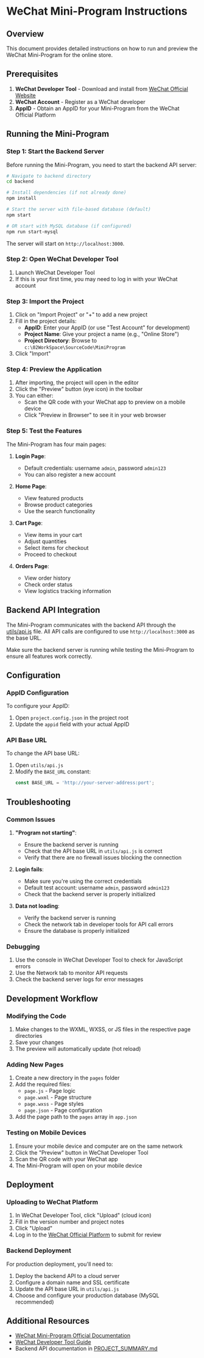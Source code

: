 # WeChat Mini-Program Instructions

## Overview

This document provides detailed instructions on how to run and preview the WeChat Mini-Program for the online store.

## Prerequisites

1. **WeChat Developer Tool** - Download and install from [WeChat Official Website](https://developers.weixin.qq.com/miniprogram/dev/devtools/download.html)
2. **WeChat Account** - Register as a WeChat developer
3. **AppID** - Obtain an AppID for your Mini-Program from the WeChat Official Platform

## Running the Mini-Program

### Step 1: Start the Backend Server

Before running the Mini-Program, you need to start the backend API server:

```bash
# Navigate to backend directory
cd backend

# Install dependencies (if not already done)
npm install

# Start the server with file-based database (default)
npm start

# OR start with MySQL database (if configured)
npm run start-mysql
```

The server will start on `http://localhost:3000`.

### Step 2: Open WeChat Developer Tool

1. Launch WeChat Developer Tool
2. If this is your first time, you may need to log in with your WeChat account

### Step 3: Import the Project

1. Click on "Import Project" or "+" to add a new project
2. Fill in the project details:
   - **AppID**: Enter your AppID (or use "Test Account" for development)
   - **Project Name**: Give your project a name (e.g., "Online Store")
   - **Project Directory**: Browse to `c:\02WorkSpace\SourceCode\MimiProgram`
3. Click "Import"

### Step 4: Preview the Application

1. After importing, the project will open in the editor
2. Click the "Preview" button (eye icon) in the toolbar
3. You can either:
   - Scan the QR code with your WeChat app to preview on a mobile device
   - Click "Preview in Browser" to see it in your web browser

### Step 5: Test the Features

The Mini-Program has four main pages:

1. **Login Page**: 
   - Default credentials: username `admin`, password `admin123`
   - You can also register a new account

2. **Home Page**:
   - View featured products
   - Browse product categories
   - Use the search functionality

3. **Cart Page**:
   - View items in your cart
   - Adjust quantities
   - Select items for checkout
   - Proceed to checkout

4. **Orders Page**:
   - View order history
   - Check order status
   - View logistics tracking information

## Backend API Integration

The Mini-Program communicates with the backend API through the [utils/api.js](file:///c%3A/02WorkSpace/SourceCode/MimiProgram/utils/api.js) file. All API calls are configured to use `http://localhost:3000` as the base URL.

Make sure the backend server is running while testing the Mini-Program to ensure all features work correctly.

## Configuration

### AppID Configuration

To configure your AppID:

1. Open `project.config.json` in the project root
2. Update the `appid` field with your actual AppID

### API Base URL

To change the API base URL:

1. Open `utils/api.js`
2. Modify the `BASE_URL` constant:
   ```javascript
   const BASE_URL = 'http://your-server-address:port';
   ```

## Troubleshooting

### Common Issues

1. **"Program not starting"**:
   - Ensure the backend server is running
   - Check that the API base URL in `utils/api.js` is correct
   - Verify that there are no firewall issues blocking the connection

2. **Login fails**:
   - Make sure you're using the correct credentials
   - Default test account: username `admin`, password `admin123`
   - Check that the backend server is properly initialized

3. **Data not loading**:
   - Verify the backend server is running
   - Check the network tab in developer tools for API call errors
   - Ensure the database is properly initialized

### Debugging

1. Use the console in WeChat Developer Tool to check for JavaScript errors
2. Use the Network tab to monitor API requests
3. Check the backend server logs for error messages

## Development Workflow

### Modifying the Code

1. Make changes to the WXML, WXSS, or JS files in the respective page directories
2. Save your changes
3. The preview will automatically update (hot reload)

### Adding New Pages

1. Create a new directory in the `pages` folder
2. Add the required files:
   - `page.js` - Page logic
   - `page.wxml` - Page structure
   - `page.wxss` - Page styles
   - `page.json` - Page configuration
3. Add the page path to the `pages` array in `app.json`

### Testing on Mobile Devices

1. Ensure your mobile device and computer are on the same network
2. Click the "Preview" button in WeChat Developer Tool
3. Scan the QR code with your WeChat app
4. The Mini-Program will open on your mobile device

## Deployment

### Uploading to WeChat Platform

1. In WeChat Developer Tool, click "Upload" (cloud icon)
2. Fill in the version number and project notes
3. Click "Upload"
4. Log in to the [WeChat Official Platform](https://mp.weixin.qq.com/) to submit for review

### Backend Deployment

For production deployment, you'll need to:

1. Deploy the backend API to a cloud server
2. Configure a domain name and SSL certificate
3. Update the API base URL in `utils/api.js`
4. Choose and configure your production database (MySQL recommended)

## Additional Resources

- [WeChat Mini-Program Official Documentation](https://developers.weixin.qq.com/miniprogram/en/dev/framework/)
- [WeChat Developer Tool Guide](https://developers.weixin.qq.com/miniprogram/dev/devtools/devtools.html)
- Backend API documentation in [PROJECT_SUMMARY.md](file:///c%3A/02WorkSpace/SourceCode/MimiProgram/PROJECT_SUMMARY.md)